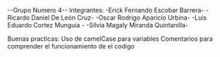 --Grupo Numero 4--
Integrantes:
-Erick Fernando Escobar Barrera-
-Ricardo Daniel De León Cruz-
-Oscar Rodrigo Aparicio Urbina-
-Luis Eduardo Cortez Munguia -
-Silvia Magaly Miranda Quintanilla-


Buenas practicas:
Uso de camelCase para variables
Comentarios para comprender el funcionamiento de el codigo
